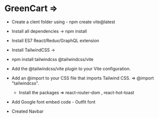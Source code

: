 # GreenCart =>

- Create a clent folder using - npm create vite@latest

- Install all dependencies -> npm install

- Install ES7 React/Redux/GraphQL extension

- Install TailwindCSS ->

- npm install tailwindcss @tailwindcss/vite

- Add the @tailwindcss/vite plugin to your Vite configuration.

- Add an @import to your CSS file that imports Tailwind CSS. => @import "tailwindcss".
    - Install the packages => react-router-dom , react-hot-toast

- Add Google font embed code - Outfit font

- Created Navbar 